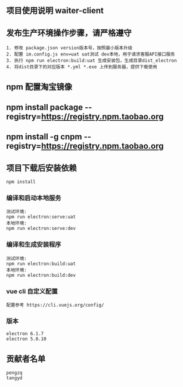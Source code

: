 ## 项目使用说明 waiter-client

## 发布生产环境操作步骤，请严格遵守 ##
```
1. 修改 package.json version版本号，按照最小版本升级
2. 配置 im.config.js env=uat uat测试 dev本地，用于请求客服API接口服务
3. 执行 npm run electron:build:uat 生成安装包，生成目录dist_electron
4. 将dist目录下的对应版本 *.yml *.exe 上传到服务器，提供下载使用
```

## npm 配置淘宝镜像
## npm install package --registry=https://registry.npm.taobao.org
## npm install -g cnpm --registry=https://registry.npm.taobao.org

## 项目下载后安装依赖
```
npm install
```

### 编译和启动本地服务
```
测试环境:
npm run electron:serve:uat
本地环境:
npm run electron:serve:dev
```

### 编译和生成安装程序
```
测试环境:
npm run electron:build:uat
本地环境:
npm run electron:build:dev
```

### vue cli 自定义配置
```
配置参考 https://cli.vuejs.org/config/
```

### 版本
```
electron 6.1.7
electron 5.0.10
```

## 贡献者名单 
```
pengzq
tangyd
```